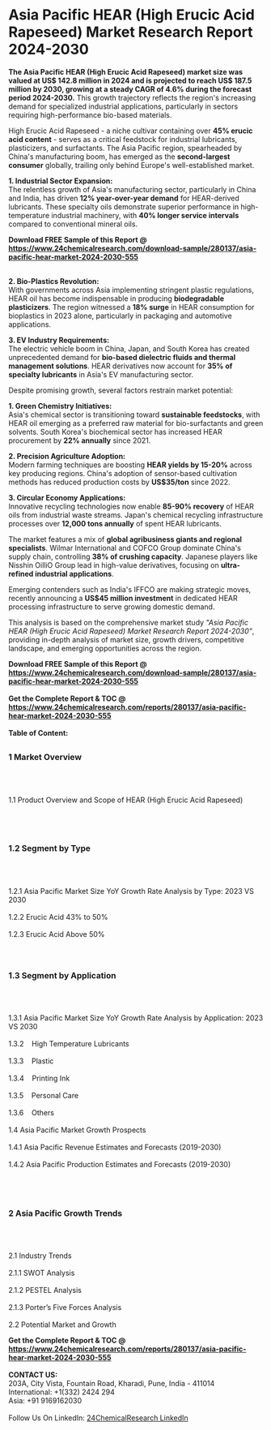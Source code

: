 <h1>Asia Pacific HEAR (High Erucic Acid Rapeseed)  Market Research Report 2024-2030</h1><p><strong>The Asia Pacific HEAR (High Erucic Acid Rapeseed) market size was valued at US$ 142.8 million in 2024 and is projected to reach US$ 187.5 million by 2030, growing at a steady CAGR of 4.6% during the forecast period 2024-2030.</strong> This growth trajectory reflects the region's increasing demand for specialized industrial applications, particularly in sectors requiring high-performance bio-based materials.</p><p>High Erucic Acid Rapeseed - a niche cultivar containing over <strong>45% erucic acid content</strong> - serves as a critical feedstock for industrial lubricants, plasticizers, and surfactants. The Asia Pacific region, spearheaded by China's manufacturing boom, has emerged as the <strong>second-largest consumer</strong> globally, trailing only behind Europe's well-established market.</p><p><strong>1. Industrial Sector Expansion:</strong><br>
The relentless growth of Asia's manufacturing sector, particularly in China and India, has driven <strong>12% year-over-year demand</strong> for HEAR-derived lubricants. These specialty oils demonstrate superior performance in high-temperature industrial machinery, with <strong>40% longer service intervals</strong> compared to conventional mineral oils.</p><div><b>Download FREE Sample of this Report @ 
            <a href="https://www.24chemicalresearch.com/download-sample/280137/asia-pacific-hear-market-2024-2030-555">
            https://www.24chemicalresearch.com/download-sample/280137/asia-pacific-hear-market-2024-2030-555</a></b></div><br><p><strong>2. Bio-Plastics Revolution:</strong><br>
With governments across Asia implementing stringent plastic regulations, HEAR oil has become indispensable in producing <strong>biodegradable plasticizers</strong>. The region witnessed a <strong>18% surge</strong> in HEAR consumption for bioplastics in 2023 alone, particularly in packaging and automotive applications.</p><p><strong>3. EV Industry Requirements:</strong><br>
The electric vehicle boom in China, Japan, and South Korea has created unprecedented demand for <strong>bio-based dielectric fluids and thermal management solutions</strong>. HEAR derivatives now account for <strong>35% of specialty lubricants</strong> in Asia's EV manufacturing sector.</p><p>Despite promising growth, several factors restrain market potential:</p><p><strong>1. Green Chemistry Initiatives:</strong><br>
Asia's chemical sector is transitioning toward <strong>sustainable feedstocks</strong>, with HEAR oil emerging as a preferred raw material for bio-surfactants and green solvents. South Korea's biochemical sector has increased HEAR procurement by <strong>22% annually</strong> since 2021.</p><p><strong>2. Precision Agriculture Adoption:</strong><br>
Modern farming techniques are boosting <strong>HEAR yields by 15-20%</strong> across key producing regions. China's adoption of sensor-based cultivation methods has reduced production costs by <strong>US$35/ton</strong> since 2022.</p><p><strong>3. Circular Economy Applications:</strong><br>
Innovative recycling technologies now enable <strong>85-90% recovery</strong> of HEAR oils from industrial waste streams. Japan's chemical recycling infrastructure processes over <strong>12,000 tons annually</strong> of spent HEAR lubricants.</p><p>The market features a mix of <strong>global agribusiness giants and regional specialists</strong>. Wilmar International and COFCO Group dominate China's supply chain, controlling <strong>38% of crushing capacity</strong>. Japanese players like Nisshin OilliO Group lead in high-value derivatives, focusing on <strong>ultra-refined industrial applications</strong>.</p><p>Emerging contenders such as India's IFFCO are making strategic moves, recently announcing a <strong>US$45 million investment</strong> in dedicated HEAR processing infrastructure to serve growing domestic demand.</p><p>This analysis is based on the comprehensive market study <em>"Asia Pacific HEAR (High Erucic Acid Rapeseed) Market Research Report 2024-2030"</em>, providing in-depth analysis of market size, growth drivers, competitive landscape, and emerging opportunities across the region.</p><div><b>Download FREE Sample of this Report @ 
            <a href="https://www.24chemicalresearch.com/download-sample/280137/asia-pacific-hear-market-2024-2030-555">
            https://www.24chemicalresearch.com/download-sample/280137/asia-pacific-hear-market-2024-2030-555</a></b></div><br><div><b>Get the Complete Report & TOC @ 
            <a href="https://www.24chemicalresearch.com/reports/280137/asia-pacific-hear-market-2024-2030-555">
            https://www.24chemicalresearch.com/reports/280137/asia-pacific-hear-market-2024-2030-555</a></b></div><br>
            <b>Table of Content:</b><p><h2><span style="font-size:16px"><strong>1 Market Overview&nbsp;&nbsp; &nbsp;</strong></span></h2><br />
<br />
<p>1.1 Product Overview and Scope of HEAR (High Erucic Acid Rapeseed) &nbsp;</p><br />
<br />
<h2><strong><span style="font-size:16px">1.2 Segment by Type&nbsp;&nbsp; &nbsp;</span></strong></h2><br />
<br />
<p>1.2.1 Asia Pacific Market Size YoY Growth Rate Analysis by Type: 2023 VS 2030&nbsp;&nbsp; &nbsp;<br /><br />
1.2.2 Erucic Acid 43% to 50%&nbsp;&nbsp; &nbsp;<br /><br />
1.2.3 Erucic Acid Above 50%<br /><br />
<br />
<h2><span style="font-size:16px"><strong>1.3 Segment by Application&nbsp;&nbsp;</strong></span></h2><br />
<br />
<p>1.3.1 Asia Pacific Market Size YoY Growth Rate Analysis by Application: 2023 VS 2030&nbsp;&nbsp; &nbsp;<br /><br />
1.3.2&nbsp;&nbsp; &nbsp;High Temperature Lubricants<br /><br />
1.3.3&nbsp;&nbsp; &nbsp;Plastic<br /><br />
1.3.4&nbsp;&nbsp; &nbsp;Printing Ink<br /><br />
1.3.5&nbsp;&nbsp; &nbsp;Personal Care<br /><br />
1.3.6&nbsp;&nbsp; &nbsp;Others<br /><br />
1.4 Asia Pacific Market Growth Prospects&nbsp;&nbsp; &nbsp;<br /><br />
1.4.1 Asia Pacific Revenue Estimates and Forecasts (2019-2030)&nbsp;&nbsp; &nbsp;<br /><br />
1.4.2 Asia Pacific Production Estimates and Forecasts (2019-2030)&nbsp;&nbsp;</p><br />
<br />
<h2><span style="font-size:16px"><strong>2 Asia Pacific Growth Trends&nbsp;&nbsp; &nbsp;</strong></span></h2><br />
<br />
<p>2.1 Industry Trends&nbsp;&nbsp; &nbsp;<br /><br />
2.1.1 SWOT Analysis&nbsp;&nbsp; &nbsp;<br /><br />
2.1.2 PESTEL Analysis&nbsp;&nbsp; &nbsp;<br /><br />
2.1.3 Porter&rsquo;s Five Forces Analysis&nbsp;&nbsp; &nbsp;<br /><br />
2.2 Potential Market and Growth</p><div><b>Get the Complete Report & TOC @ 
            <a href="https://www.24chemicalresearch.com/reports/280137/asia-pacific-hear-market-2024-2030-555">
            https://www.24chemicalresearch.com/reports/280137/asia-pacific-hear-market-2024-2030-555</a></b></div><br><b>CONTACT US:</b><br>
            203A, City Vista, Fountain Road, Kharadi, Pune, India - 411014<br>
            International: +1(332) 2424 294<br>
            Asia: +91 9169162030 <br><br>
            Follow Us On LinkedIn: <a href="https://www.linkedin.com/company/24chemicalresearch/">24ChemicalResearch LinkedIn</a>